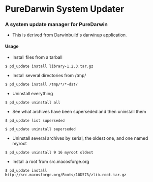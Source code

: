 # PureDarwin System Updater
### A system update manager for PureDarwin

* This is derived from Darwinbuild's darwinup application. 

#### Usage
* Install files from a tarball

 `$ pd_update install library-1.2.3.tar.gz`

* Install several directories from /tmp/

 `$ pd_update install /tmp/*/*~dst/`

* Uninstall everything

 `$ pd_update uninstall all`

* See what archives have been superseded and then uninstall them

 `$ pd_update list superseded`
 
 `$ pd_update uninstall superseded`

* Uninstall several archives by serial, the oldest one, and one named myroot

 `$ pd_update uninstall 9 16 myroot oldest`

* Install a root from src.macosforge.org

 `$ pd_update install http://src.macosforge.org/Roots/10D573/zlib.root.tar.gz`
